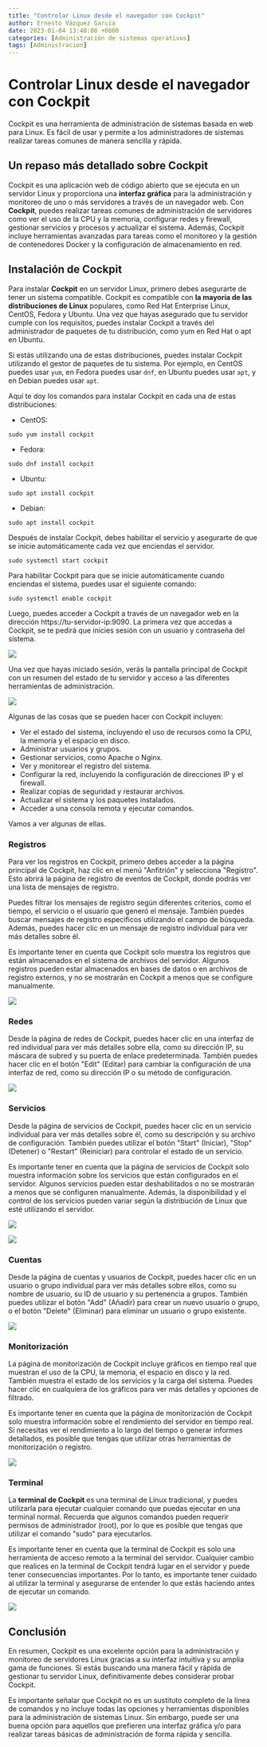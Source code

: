 ```yaml
---
title: "Controlar Linux desde el navegador con Cockpit"
author: Ernesto Vázquez García
date: 2023-01-04 13:40:00 +0800
categories: [Administración de sistemas operativos]
tags: [Administracion]
---
```


# Controlar Linux desde el navegador con Cockpit

Cockpit es una herramienta de administración de sistemas basada en web para Linux. Es fácil de usar y permite a los administradores de sistemas realizar tareas comunes de manera sencilla y rápida.

## Un repaso más detallado sobre Cockpit

Cockpit es una aplicación web de código abierto que se ejecuta en un servidor Linux y proporciona una **interfaz gráfica** para la administración y monitoreo de uno o más servidores a través de un navegador web. Con **Cockpit**, puedes realizar tareas comunes de administración de servidores como ver el uso de la CPU y la memoria, configurar redes y firewall, gestionar servicios y procesos y actualizar el sistema. Además, Cockpit incluye herramientas avanzadas para tareas como el monitoreo y la gestión de contenedores Docker y la configuración de almacenamiento en red.

## Instalación de Cockpit

Para instalar **Cockpit** en un servidor Linux, primero debes asegurarte de tener un sistema compatible. Cockpit es compatible con **la mayoría de las distribuciones de Linux** populares, como Red Hat Enterprise Linux, CentOS, Fedora y Ubuntu. Una vez que hayas asegurado que tu servidor cumple con los requisitos, puedes instalar Cockpit a través del administrador de paquetes de tu distribución, como yum en Red Hat o apt en Ubuntu.

Si estás utilizando una de estas distribuciones, puedes instalar Cockpit utilizando el gestor de paquetes de tu sistema. Por ejemplo, en CentOS puedes usar `yum`, en Fedora puedes usar `dnf`, en Ubuntu puedes usar `apt`, y en Debian puedes usar `apt`.

Aquí te doy los comandos para instalar Cockpit en cada una de estas distribuciones:

- CentOS:

```
sudo yum install cockpit
```

- Fedora:

```
sudo dnf install cockpit
```

- Ubuntu:

```
sudo apt install cockpit
```

- Debian:

```
sudo apt install cockpit
```

Después de instalar Cockpit, debes habilitar el servicio y asegurarte de que se inicie automáticamente cada vez que enciendas el servidor. 

```
sudo systemctl start cockpit
```

Para habilitar Cockpit para que se inicie automáticamente cuando enciendas el sistema, puedes usar el siguiente comando:

```
sudo systemctl enable cockpit
```

Luego, puedes acceder a Cockpit a través de un navegador web en la dirección https://tu-servidor-ip:9090. La primera vez que accedas a Cockpit, se te pedirá que inicies sesión con un usuario y contraseña del sistema. 

![](https://i.imgur.com/iuECXEm.png)

Una vez que hayas iniciado sesión, verás la pantalla principal de Cockpit con un resumen del estado de tu servidor y acceso a las diferentes herramientas de administración.

![](https://i.imgur.com/XW64O9L.png)

Algunas de las cosas que se pueden hacer con Cockpit incluyen:

- Ver el estado del sistema, incluyendo el uso de recursos como la CPU, la memoria y el espacio en disco.
- Administrar usuarios y grupos.
- Gestionar servicios, como Apache o Nginx.
- Ver y monitorear el registro del sistema.
- Configurar la red, incluyendo la configuración de direcciones IP y el firewall.
- Realizar copias de seguridad y restaurar archivos.
- Actualizar el sistema y los paquetes instalados.
- Acceder a una consola remota y ejecutar comandos.

Vamos a ver algunas de ellas.

### Registros

Para ver los registros en Cockpit, primero debes acceder a la página principal de Cockpit, haz clic en el menú "Anfitrión" y selecciona "Registro". Esto abrirá la página de registro de eventos de Cockpit, donde podrás ver una lista de mensajes de registro.

Puedes filtrar los mensajes de registro según diferentes criterios, como el tiempo, el servicio o el usuario que generó el mensaje. También puedes buscar mensajes de registro específicos utilizando el campo de búsqueda. Además, puedes hacer clic en un mensaje de registro individual para ver más detalles sobre él.

Es importante tener en cuenta que Cockpit solo muestra los registros que están almacenados en el sistema de archivos del servidor. Algunos registros pueden estar almacenados en bases de datos o en archivos de registro externos, y no se mostrarán en Cockpit a menos que se configure manualmente.

![](https://i.imgur.com/c5bOcU3.png)

### Redes

Desde la página de redes de Cockpit, puedes hacer clic en una interfaz de red individual para ver más detalles sobre ella, como su dirección IP, su máscara de subred y su puerta de enlace predeterminada. También puedes hacer clic en el botón "Edit" (Editar) para cambiar la configuración de una interfaz de red, como su dirección IP o su método de configuración.

![](https://i.imgur.com/6Psmdga.png)

### Servicios

Desde la página de servicios de Cockpit, puedes hacer clic en un servicio individual para ver más detalles sobre él, como su descripción y su archivo de configuración. También puedes utilizar el botón "Start" (Iniciar), "Stop" (Detener) o "Restart" (Reiniciar) para controlar el estado de un servicio.

Es importante tener en cuenta que la página de servicios de Cockpit solo muestra información sobre los servicios que están configurados en el servidor. Algunos servicios pueden estar deshabilitados o no se mostrarán a menos que se configuren manualmente. Además, la disponibilidad y el control de los servicios pueden variar según la distribución de Linux que esté utilizando el servidor.

![](https://i.imgur.com/KEznqXp.png)

![](https://i.imgur.com/JjwiUPa.png)

### Cuentas

Desde la página de cuentas y usuarios de Cockpit, puedes hacer clic en un usuario o grupo individual para ver más detalles sobre ellos, como su nombre de usuario, su ID de usuario y su pertenencia a grupos. También puedes utilizar el botón "Add" (Añadir) para crear un nuevo usuario o grupo, o el botón "Delete" (Eliminar) para eliminar un usuario o grupo existente.

![](https://i.imgur.com/8ipf67e.png)

### Monitorización

La página de monitorización de Cockpit incluye gráficos en tiempo real que muestran el uso de la CPU, la memoria, el espacio en disco y la red. También muestra el estado de los servicios y la carga del sistema. Puedes hacer clic en cualquiera de los gráficos para ver más detalles y opciones de filtrado.

Es importante tener en cuenta que la página de monitorización de Cockpit solo muestra información sobre el rendimiento del servidor en tiempo real. Si necesitas ver el rendimiento a lo largo del tiempo o generar informes detallados, es posible que tengas que utilizar otras herramientas de monitorización o registro.

![](https://i.imgur.com/BKpTYh2.png)

### Terminal

La **terminal de Cockpit** es una terminal de Linux tradicional, y puedes utilizarla para ejecutar cualquier comando que puedas ejecutar en una terminal normal. Recuerda que algunos comandos pueden requerir permisos de administrador (root), por lo que es posible que tengas que utilizar el comando "sudo" para ejecutarlos.

Es importante tener en cuenta que la terminal de Cockpit es solo una herramienta de acceso remoto a la terminal del servidor. Cualquier cambio que realices en la terminal de Cockpit tendrá lugar en el servidor y puede tener consecuencias importantes. Por lo tanto, es importante tener cuidado al utilizar la terminal y asegurarse de entender lo que estás haciendo antes de ejecutar un comando.

![](https://i.imgur.com/H1YB8fY.png)

## Conclusión

En resumen, Cockpit es una excelente opción para la administración y monitoreo de servidores Linux gracias a su interfaz intuitiva y su amplia gama de funciones. Si estás buscando una manera fácil y rápida de gestionar tu servidor Linux, definitivamente debes considerar probar Cockpit.

Es importante señalar que Cockpit no es un sustituto completo de la línea de comandos y no incluye todas las opciones y herramientas disponibles para la administración de sistemas Linux. Sin embargo, puede ser una buena opción para aquellos que prefieren una interfaz gráfica y/o para realizar tareas básicas de administración de forma rápida y sencilla.



